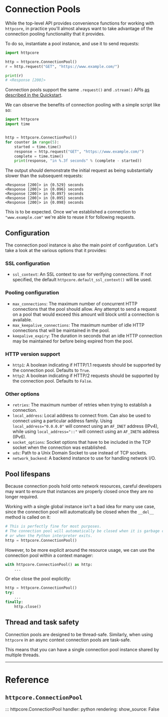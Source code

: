 # Connection Pools

While the top-level API provides convenience functions for working with `httpcore`,
in practice you'll almost always want to take advantage of the connection pooling
functionality that it provides.

To do so, instantiate a pool instance, and use it to send requests:

```python
import httpcore

http = httpcore.ConnectionPool()
r = http.request("GET", "https://www.example.com/")

print(r)
# <Response [200]>
```

Connection pools support the same `.request()` and `.stream()` APIs [as described in the Quickstart](../quickstart).

We can observe the benefits of connection pooling with a simple script like so:

```python
import httpcore
import time


http = httpcore.ConnectionPool()
for counter in range(5):
    started = time.time()
    response = http.request("GET", "https://www.example.com/")
    complete = time.time()
    print(response, "in %.3f seconds" % (complete - started))
```

The output *should* demonstrate the initial request as being substantially slower than the subsequent requests:

```
<Response [200]> in {0.529} seconds
<Response [200]> in {0.096} seconds
<Response [200]> in {0.097} seconds
<Response [200]> in {0.095} seconds
<Response [200]> in {0.098} seconds
```

This is to be expected. Once we've established a connection to `"www.example.com"` we're able to reuse it for following requests.

## Configuration

The connection pool instance is also the main point of configuration. Let's take a look at the various options that it provides:

### SSL configuration

* `ssl_context`: An SSL context to use for verifying connections.
                 If not specified, the default `httpcore.default_ssl_context()`
                 will be used.

### Pooling configuration

* `max_connections`: The maximum number of concurrent HTTP connections that the pool
                     should allow. Any attempt to send a request on a pool that would
                     exceed this amount will block until a connection is available.
* `max_keepalive_connections`: The maximum number of idle HTTP connections that will
                               be maintained in the pool.
* `keepalive_expiry`: The duration in seconds that an idle HTTP connection may be
                      maintained for before being expired from the pool.

### HTTP version support

* `http1`: A boolean indicating if HTTP/1.1 requests should be supported by the connection
           pool. Defaults to `True`.
* `http2`: A boolean indicating if HTTP/2 requests should be supported by the connection
           pool. Defaults to `False`.

### Other options

* `retries`: The maximum number of retries when trying to establish a connection.
* `local_address`: Local address to connect from. Can also be used to connect using
                   a particular address family. Using `local_address="0.0.0.0"` will
                   connect using an `AF_INET` address (IPv4), while using `local_address="::"`
                   will connect using an `AF_INET6` address (IPv6).
* `socket_options`: Socket options that  have to be included in the TCP socket when the connection was established.
* `uds`: Path to a Unix Domain Socket to use instead of TCP sockets.
* `network_backend`: A backend instance to use for handling network I/O.

## Pool lifespans

Because connection pools hold onto network resources, careful developers may want to ensure that instances are properly closed once they are no longer required.

Working with a single global instance isn't a bad idea for many use case, since the connection pool will automatically be closed when the `__del__` method is called on it:

```python
# This is perfectly fine for most purposes.
# The connection pool will automatically be closed when it is garbage collected,
# or when the Python interpreter exits.
http = httpcore.ConnectionPool()
```

However, to be more explicit around the resource usage, we can use the connection pool within a context manager:

```python
with httpcore.ConnectionPool() as http:
    ...
```

Or else close the pool explicitly:

```python
http = httpcore.ConnectionPool()
try:
    ...
finally:
    http.close()
```

## Thread and task safety

Connection pools are designed to be thread-safe. Similarly, when using `httpcore` in an async context connection pools are task-safe.

This means that you can have a single connection pool instance shared by multiple threads.

---

# Reference

## `httpcore.ConnectionPool`

::: httpcore.ConnectionPool
    handler: python
    rendering:
        show_source: False
